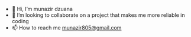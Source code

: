 
- 👋 Hi, I’m munazir dzuana
- 💞️ I’m looking to collaborate on a project that makes me more reliable in coding
- 📫 How to reach me munazir805@gmail.com

<!---
munazirdzuana/munazirdzuana is a ✨ special ✨ repository because its `README.md` (this file) appears on your GitHub profile.
You can click the Preview link to take a look at your changes.
--->
